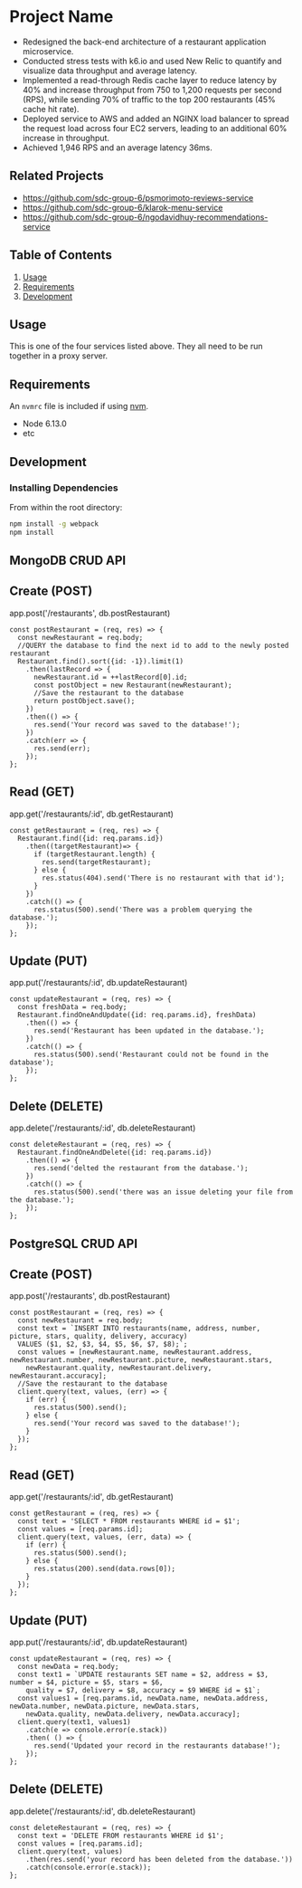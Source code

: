 # Project Name

- Redesigned the back-end architecture of a restaurant application microservice.
- Conducted stress tests with k6.io and used New Relic to quantify and visualize data throughput and average latency.
- Implemented a read-through Redis cache layer to reduce latency by 40% and increase throughput from 750 to 1,200 requests per second (RPS), while sending 70% of traffic to the top 200 restaurants (45% cache hit rate).
- Deployed service to AWS and added an NGINX load balancer to spread the request load across four EC2 servers, leading to an additional 60% increase in throughput.
- Achieved 1,946 RPS and an average latency 36ms.

## Related Projects

  - https://github.com/sdc-group-6/psmorimoto-reviews-service
  - https://github.com/sdc-group-6/klarok-menu-service
  - https://github.com/sdc-group-6/ngodavidhuy-recommendations-service

## Table of Contents

1. [Usage](#Usage)
1. [Requirements](#requirements)
1. [Development](#development)

## Usage

This is one of the four services listed above. They all need to be run together in a proxy server.

## Requirements

An `nvmrc` file is included if using [nvm](https://github.com/creationix/nvm).

- Node 6.13.0
- etc

## Development

### Installing Dependencies

From within the root directory:

```sh
npm install -g webpack
npm install
```

MongoDB CRUD API
------

## Create (POST)

app.post('/restaurants', db.postRestaurant)

```
const postRestaurant = (req, res) => {
  const newRestaurant = req.body;
  //QUERY the database to find the next id to add to the newly posted restaurant
  Restaurant.find().sort({id: -1}).limit(1)
    .then(lastRecord => {
      newRestaurant.id = ++lastRecord[0].id;
      const postObject = new Restaurant(newRestaurant);
      //Save the restaurant to the database
      return postObject.save();
    })
    .then(() => {
      res.send('Your record was saved to the database!');
    })
    .catch(err => {
      res.send(err);
    });
};
```


## Read (GET)

app.get('/restaurants/:id', db.getRestaurant)

```
const getRestaurant = (req, res) => {
  Restaurant.find({id: req.params.id})
    .then((targetRestaurant)=> {
      if (targetRestaurant.length) {
        res.send(targetRestaurant);
      } else {
        res.status(404).send('There is no restaurant with that id');
      }
    })
    .catch(() => {
      res.status(500).send('There was a problem querying the database.');
    });
};
```


## Update (PUT)

app.put('/restaurants/:id', db.updateRestaurant)

```
const updateRestaurant = (req, res) => {
  const freshData = req.body;
  Restaurant.findOneAndUpdate({id: req.params.id}, freshData)
    .then(() => {
      res.send('Restaurant has been updated in the database.');
    })
    .catch(() => {
      res.status(500).send('Restaurant could not be found in the database');
    });
};
```

## Delete (DELETE)

app.delete('/restaurants/:id', db.deleteRestaurant)

```
const deleteRestaurant = (req, res) => {
  Restaurant.findOneAndDelete({id: req.params.id})
    .then(() => {
      res.send('delted the restaurant from the database.');
    })
    .catch(() => {
      res.status(500).send('there was an issue deleting your file from the database.');
    });
};
```


PostgreSQL CRUD API
------

## Create (POST)

app.post('/restaurants', db.postRestaurant)

```
const postRestaurant = (req, res) => {
  const newRestaurant = req.body;
  const text = `INSERT INTO restaurants(name, address, number, picture, stars, quality, delivery, accuracy)
  VALUES ($1, $2, $3, $4, $5, $6, $7, $8);`;
  const values = [newRestaurant.name, newRestaurant.address, newRestaurant.number, newRestaurant.picture, newRestaurant.stars,
    newRestaurant.quality, newRestaurant.delivery, newRestaurant.accuracy];
  //Save the restaurant to the database
  client.query(text, values, (err) => {
    if (err) {
      res.status(500).send();
    } else {
      res.send('Your record was saved to the database!');
    }
  });
};
```


## Read (GET)

app.get('/restaurants/:id', db.getRestaurant)

```
const getRestaurant = (req, res) => {
  const text = 'SELECT * FROM restaurants WHERE id = $1';
  const values = [req.params.id];
  client.query(text, values, (err, data) => {
    if (err) {
      res.status(500).send();
    } else {
      res.status(200).send(data.rows[0]);
    }
  });
};
```

## Update (PUT)

app.put('/restaurants/:id', db.updateRestaurant)

```
const updateRestaurant = (req, res) => {
  const newData = req.body;
  const text1 = `UPDATE restaurants SET name = $2, address = $3, number = $4, picture = $5, stars = $6, 
    quality = $7, delivery = $8, accuracy = $9 WHERE id = $1`;
  const values1 = [req.params.id, newData.name, newData.address, newData.number, newData.picture, newData.stars,
    newData.quality, newData.delivery, newData.accuracy];
  client.query(text1, values1)
    .catch(e => console.error(e.stack))
    .then( () => {
      res.send('Updated your record in the restaurants database!');
    });
};
```

## Delete (DELETE)

app.delete('/restaurants/:id', db.deleteRestaurant)

```
const deleteRestaurant = (req, res) => {
  const text = 'DELETE FROM restaurants WHERE id $1';
  const values = [req.params.id];
  client.query(text, values)
    .then(res.send('your record has been deleted from the database.'))
    .catch(console.error(e.stack));
};
```

